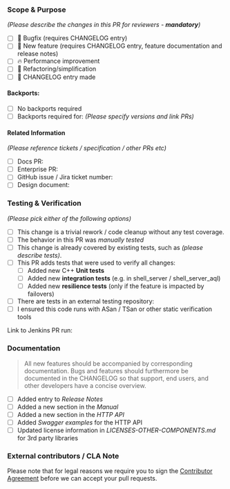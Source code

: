 ### Scope & Purpose

*(Please describe the changes in this PR for reviewers - **mandatory**)*

- [ ] :hankey: Bugfix (requires CHANGELOG entry)
- [ ] :pizza: New feature (requires CHANGELOG entry, feature documentation and release notes)
- [ ] :fire: Performance improvement
- [ ] :hammer: Refactoring/simplification
- [ ] :book: CHANGELOG entry made

#### Backports:

- [ ] No backports required
- [ ] Backports required for: *(Please specify versions and link PRs)*

#### Related Information

*(Please reference tickets / specification / other PRs etc)*

- [ ] Docs PR: 
- [ ] Enterprise PR:
- [ ] GitHub issue / Jira ticket number:
- [ ] Design document: 

### Testing & Verification

*(Please pick either of the following options)*

- [ ] This change is a trivial rework / code cleanup without any test coverage.
- [ ] The behavior in this PR was *manually tested*
- [ ] This change is already covered by existing tests, such as *(please describe tests)*.
- [ ] This PR adds tests that were used to verify all changes:
  - [ ] Added new C++ **Unit tests**
  - [ ] Added new **integration tests** (e.g. in shell_server / shell_server_aql)
  - [ ] Added new **resilience tests** (only if the feature is impacted by failovers)
- [ ] There are tests in an external testing repository:
- [ ] I ensured this code runs with ASan / TSan or other static verification tools

Link to Jenkins PR run:

### Documentation

> All new features should be accompanied by corresponding documentation. 
> Bugs and features should furthermore be documented in the CHANGELOG so that
> support, end users, and other developers have a concise overview. 

- [ ] Added entry to *Release Notes* 
- [ ] Added a new section in the *Manual* 
- [ ] Added a new section in the *HTTP API* 
- [ ] Added *Swagger examples* for the HTTP API  
- [ ] Updated license information in *LICENSES-OTHER-COMPONENTS.md* for 3rd party libraries

### External contributors / CLA Note 

Please note that for legal reasons we require you to sign the [Contributor Agreement](https://www.arangodb.com/documents/cla.pdf)
before we can accept your pull requests.
